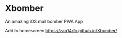 # Xbomber
An amazing iOS mail bomber PWA App




Add to homescreen https://zaq14rfv.github.io/Xbomber/

